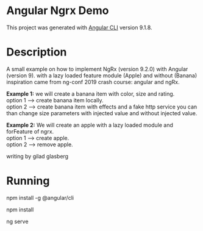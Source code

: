 # Angular Ngrx Demo

This project was generated with [Angular CLI](https://github.com/angular/angular-cli) version 9.1.8.

# Description

A small example on how to implement NgRx (version 9.2.0) with Angular (version 9). with a lazy loaded feature module (Apple) and without (Banana)
inspiration came from ng-conf 2019 crash course: angular and ngRx.  

**Example 1:** we will create a banana item with color, size and rating.  
option 1 --> create banana item locally.  
option 2 --> create banana item with effects and a fake http service
you can than change size parameters with injected value and without injected value.

**Example 2:** We will create an apple with a lazy loaded module and forFeature of ngrx.  
option 1 --> create apple.  
option 2 --> remove apple.  

writing by gilad glasberg

# Running
npm install -g @angular/cli

npm install

ng serve



